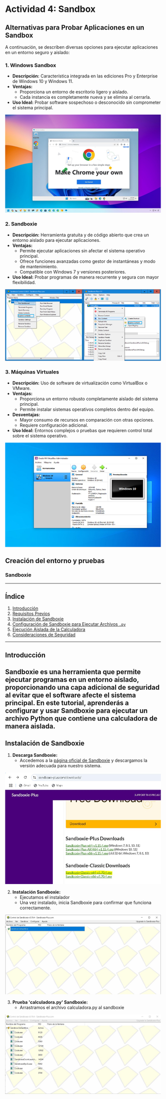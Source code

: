 # Actividad 4: Sandbox

## Alternativas para Probar Aplicaciones en un Sandbox

A continuación, se describen diversas opciones para ejecutar aplicaciones en un entorno seguro y aislado:

### 1. **Windows Sandbox**
- **Descripción:** Característica integrada en las ediciones Pro y Enterprise de Windows 10 y Windows 11.
- **Ventajas:**
  - Proporciona un entorno de escritorio ligero y aislado.
  - Cada instancia es completamente nueva y se elimina al cerrarla.
- **Uso Ideal:** Probar software sospechoso o desconocido sin comprometer el sistema principal.

![WindowsSandbox](./imagenes/bRupB5dRC4AUjfLgs8Rb9T.jpg)

### 2. **Sandboxie**
- **Descripción:** Herramienta gratuita y de código abierto que crea un entorno aislado para ejecutar aplicaciones.
- **Ventajas:**
  - Permite ejecutar aplicaciones sin afectar el sistema operativo principal.
  - Ofrece funciones avanzadas como gestor de instantáneas y modo de mantenimiento.
  - Compatible con Windows 7 y versiones posteriores.
- **Uso Ideal:** Probar programas de manera recurrente y segura con mayor flexibilidad.

![Sandboxie](./imagenes/sandboxie.png)

### 3. **Máquinas Virtuales**
- **Descripción:** Uso de software de virtualización como VirtualBox o VMware.
- **Ventajas:**
  - Proporciona un entorno robusto completamente aislado del sistema principal.
  - Permite instalar sistemas operativos completos dentro del equipo.
- **Desventajas:**
  - Mayor consumo de recursos en comparación con otras opciones.
  - Requiere configuración adicional.
- **Uso Ideal:** Entornos complejos o pruebas que requieren control total sobre el sistema operativo.

![LogoWin](./imagenes/virtualbox-2h30.jpg)

## Creación del entorno y pruebas

### **Sandboxie**
---
## **Índice**
1. [Introducción](#introducción)
2. [Requisitos Previos](#requisitos-previos)
3. [Instalación de Sandboxie](#instalación-de-sandboxie)
4. [Configuración de Sandboxie para Ejecutar Archivos `.py`](#configuración-de-sandboxie-para-ejecutar-archivos-py)
5. [Ejecución Aislada de la Calculadora](#ejecución-aislada-de-la-calculadora)
6. [Consideraciones de Seguridad](#consideraciones-de-seguridad)
---
## **Introducción**
Sandboxie es una herramienta que permite ejecutar programas en un entorno aislado, proporcionando una capa adicional de seguridad al evitar que el software afecte el sistema principal. En este tutorial, aprenderás a configurar y usar Sandboxie para ejecutar un archivo Python que contiene una calculadora de manera aislada.
---
## **Instalación de Sandboxie**
1. **Descarga Sandboxie:**
   - Accedemos a la [página oficial de Sandboxie](https://sandboxie-plus.com/) y descargamos la versión adecuada para nuestro sistema.

![Sandboxie](./imagenes/1.JPG)
   
2. **Instalación Sandboxie:**
   - Ejecutamos el instalador 
   - Una vez instalado, inicia Sandboxie para confirmar que funciona correctamente.

![Sandboxie](./imagenes/2.JPG)

3. **Prueba 'calculadora.py' Sandboxie:**
   - Arrastramos el archivo calculadora.py al sandboxie

![Sandboxie](./imagenes/4.JPG)

